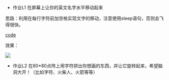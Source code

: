 * 作业L1 在屏幕上让你的英文名字水平移动起来

思路：利用在每行字符前加空格实现文字的移动，注意使用sleep语句，否则会飞得很快。

 [code](https://github.com/TooLate008/compuational_physics_N2013301890048/blob/master/code_0301.md)
 
效果：

![](http://ww4.sinaimg.cn/mw690/6ccfb470gw1f85ynpi0izg20ms06ugnj.gif)

* 作业L2 在80*80点阵上用字符拼出你想画的东西，并让它旋转起来，希望脑洞大开！（比如字符、火柴人、火箭等等）
